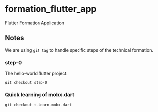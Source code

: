 # formation_flutter_app

Flutter Formation Application

## Notes

We are using `git tag` to handle specific steps of the technical formation.

### step-0

The hello-world flutter project:

    git checkout step-0

### Quick learning of mobx.dart

    git checkout t-learn-mobx-dart
